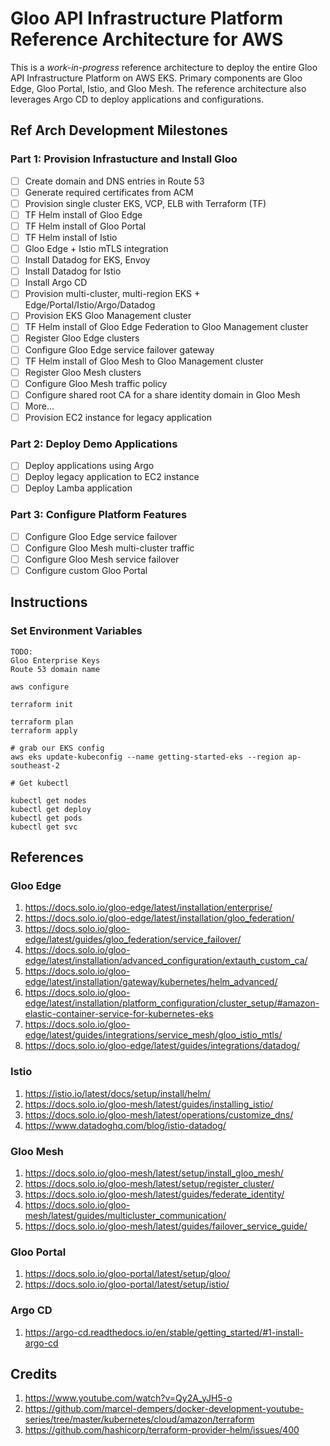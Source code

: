 # Gloo API Infrastructure Platform Reference Architecture for AWS

This is a *work-in-progress* reference architecture to deploy the entire Gloo API Infrastructure Platform on AWS EKS. Primary components are Gloo Edge, Gloo Portal, Istio, and Gloo Mesh. The reference architecture also leverages Argo CD to deploy applications and configurations.

## Ref Arch Development Milestones

### Part 1: Provision Infrastucture and Install Gloo

- [ ] Create domain and DNS entries in Route 53
- [ ] Generate required certificates from ACM
- [ ] Provision single cluster EKS, VCP, ELB with Terraform (TF)
- [ ] TF Helm install of Gloo Edge
- [ ] TF Helm install of Gloo Portal
- [ ] TF Helm install of Istio
- [ ] Gloo Edge + Istio mTLS integration
- [ ] Install Datadog for EKS, Envoy
- [ ] Install Datadog for Istio
- [ ] Install Argo CD
- [ ] Provision multi-cluster, multi-region EKS + Edge/Portal/Istio/Argo/Datadog
- [ ] Provision EKS Gloo Management cluster
- [ ] TF Helm install of Gloo Edge Federation to Gloo Management cluster
- [ ] Register Gloo Edge clusters
- [ ] Configure Gloo Edge service failover gateway
- [ ] TF Helm install of Gloo Mesh to Gloo Management cluster
- [ ] Register Gloo Mesh clusters
- [ ] Configure Gloo Mesh traffic policy
- [ ] Configure shared root CA for a share identity domain in Gloo Mesh
- [ ] More...
- [ ] Provision EC2 instance for legacy application

### Part 2: Deploy Demo Applications

- [ ] Deploy applications using Argo
- [ ] Deploy legacy application to EC2 instance
- [ ] Deploy Lamba application

### Part 3: Configure Platform Features

- [ ] Configure Gloo Edge service failover
- [ ] Configure Gloo Mesh multi-cluster traffic
- [ ] Configure Gloo Mesh service failover
- [ ] Configure custom Gloo Portal

## Instructions

### Set Environment Variables

```
TODO:
Gloo Enterprise Keys
Route 53 domain name
```


```
aws configure
```


```
terraform init

terraform plan
terraform apply
```

```
# grab our EKS config
aws eks update-kubeconfig --name getting-started-eks --region ap-southeast-2

# Get kubectl

kubectl get nodes
kubectl get deploy
kubectl get pods
kubectl get svc
```

## References

### Gloo Edge

1. https://docs.solo.io/gloo-edge/latest/installation/enterprise/
1. https://docs.solo.io/gloo-edge/latest/installation/gloo_federation/
1. https://docs.solo.io/gloo-edge/latest/guides/gloo_federation/service_failover/
1. https://docs.solo.io/gloo-edge/latest/installation/advanced_configuration/extauth_custom_ca/
1. https://docs.solo.io/gloo-edge/latest/installation/gateway/kubernetes/helm_advanced/
1. https://docs.solo.io/gloo-edge/latest/installation/platform_configuration/cluster_setup/#amazon-elastic-container-service-for-kubernetes-eks
1. https://docs.solo.io/gloo-edge/latest/guides/integrations/service_mesh/gloo_istio_mtls/
1. https://docs.solo.io/gloo-edge/latest/guides/integrations/datadog/

### Istio

1. https://istio.io/latest/docs/setup/install/helm/
1. https://docs.solo.io/gloo-mesh/latest/guides/installing_istio/
1. https://docs.solo.io/gloo-mesh/latest/operations/customize_dns/
1. https://www.datadoghq.com/blog/istio-datadog/

### Gloo Mesh

1. https://docs.solo.io/gloo-mesh/latest/setup/install_gloo_mesh/
1. https://docs.solo.io/gloo-mesh/latest/setup/register_cluster/
1. https://docs.solo.io/gloo-mesh/latest/guides/federate_identity/
1. https://docs.solo.io/gloo-mesh/latest/guides/multicluster_communication/
1. https://docs.solo.io/gloo-mesh/latest/guides/failover_service_guide/


### Gloo Portal

1. https://docs.solo.io/gloo-portal/latest/setup/gloo/
1. https://docs.solo.io/gloo-portal/latest/setup/istio/

### Argo CD

1. https://argo-cd.readthedocs.io/en/stable/getting_started/#1-install-argo-cd


## Credits

1. https://www.youtube.com/watch?v=Qy2A_yJH5-o
1. https://github.com/marcel-dempers/docker-development-youtube-series/tree/master/kubernetes/cloud/amazon/terraform
1. https://github.com/hashicorp/terraform-provider-helm/issues/400
